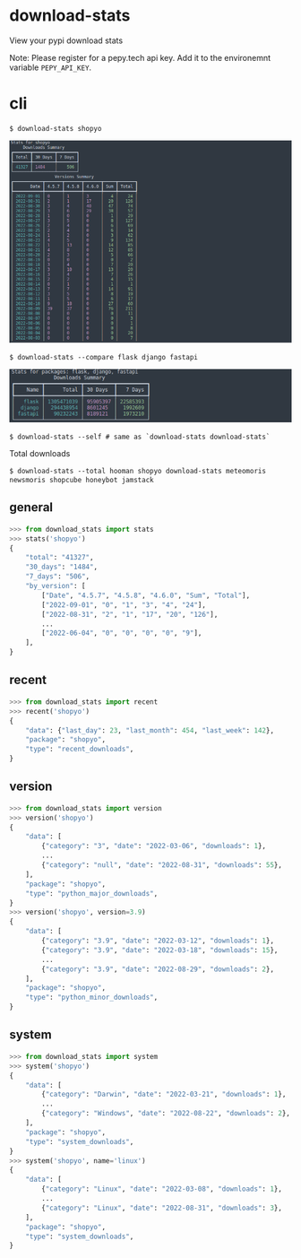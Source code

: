 # download-stats

View your pypi download stats

Note: Please register for a pepy.tech api key. Add it to the environemnt variable `PEPY_API_KEY`.

# cli


```
$ download-stats shopyo
```

![](https://github.com/Abdur-RahmaanJ/download-stats/raw/stable/assets/download_stats.png)

```
$ download-stats --compare flask django fastapi
```

![](https://github.com/Abdur-RahmaanJ/download-stats/raw/stable/assets/compare.png)


```
$ download-stats --self # same as `download-stats download-stats`
```

Total downloads

```
$ download-stats --total hooman shopyo download-stats meteomoris newsmoris shopcube honeybot jamstack
```

## general

```python
>>> from download_stats import stats 
>>> stats('shopyo')
{
    "total": "41327",
    "30_days": "1484",
    "7_days": "506",
    "by_version": [
        ["Date", "4.5.7", "4.5.8", "4.6.0", "Sum", "Total"],
        ["2022-09-01", "0", "1", "3", "4", "24"],
        ["2022-08-31", "2", "1", "17", "20", "126"],
        ...
        ["2022-06-04", "0", "0", "0", "0", "9"],
    ],
}
```

## recent

```python
>>> from download_stats import recent                                                                          
>>> recent('shopyo') 
{
    "data": {"last_day": 23, "last_month": 454, "last_week": 142},
    "package": "shopyo",
    "type": "recent_downloads",
}
```

## version

```python
>>> from download_stats import version
>>> version('shopyo')
{
    "data": [
        {"category": "3", "date": "2022-03-06", "downloads": 1},
        ...
        {"category": "null", "date": "2022-08-31", "downloads": 55},
    ],
    "package": "shopyo",
    "type": "python_major_downloads",
}
>>> version('shopyo', version=3.9)
{
    "data": [
        {"category": "3.9", "date": "2022-03-12", "downloads": 1},
        {"category": "3.9", "date": "2022-03-18", "downloads": 15},
        ...
        {"category": "3.9", "date": "2022-08-29", "downloads": 2},
    ],
    "package": "shopyo",
    "type": "python_minor_downloads",
}
```

## system

```python
>>> from download_stats import system
>>> system('shopyo')
{
    "data": [
        {"category": "Darwin", "date": "2022-03-21", "downloads": 1},
        ...
        {"category": "Windows", "date": "2022-08-22", "downloads": 2},
    ],
    "package": "shopyo",
    "type": "system_downloads",
}
>>> system('shopyo', name='linux')
{
    "data": [
        {"category": "Linux", "date": "2022-03-08", "downloads": 1},
        ...
        {"category": "Linux", "date": "2022-08-31", "downloads": 3},
    ],
    "package": "shopyo",
    "type": "system_downloads",
}

```